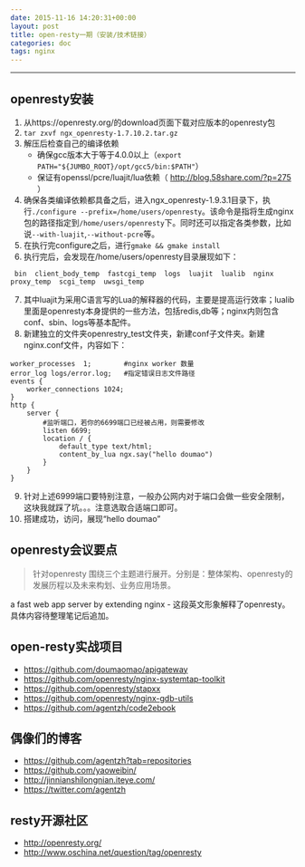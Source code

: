 ```yaml
---
date: 2015-11-16 14:20:31+00:00
layout: post
title: open-resty一期（安装/技术链接）
categories: doc
tags: nginx
---
```





----------


## openresty安装

 1. 从https://openresty.org/的download页面下载对应版本的openresty包
 2. `tar zxvf ngx_openresty-1.7.10.2.tar.gz`  
 3. 解压后检查自己的编译依赖
	 - 确保gcc版本大于等于4.0.0以上（`export PATH="${JUMBO_ROOT}/opt/gcc5/bin:$PATH"`）
	 - 保证有openssl/pcre/luajit/lua依赖（ http://blog.58share.com/?p=275 ）
 4. 确保各类编译依赖都具备之后，进入ngx_openresty-1.9.3.1目录下，执行`./configure --prefix=/home/users/openresty`。该命令是指将生成nginx包的路径指定到`/home/users/openresty`下。同时还可以指定各类参数，比如说`--with-luajit`,`--without-pcre`等。
 5. 在执行完configure之后，进行`gmake && gmake install`
 6. 执行完后，会发现在/home/users/openresty目录展现如下：

```
 bin  client_body_temp  fastcgi_temp  logs  luajit  lualib  nginx  proxy_temp  scgi_temp  uwsgi_temp
```

7. 其中luajit为采用C语言写的Lua的解释器的代码，主要是提高运行效率；lualib里面是openresty本身提供的一些方法，包括redis,db等；nginx内则包含conf、sbin、logs等基本配件。
8. 新建独立的文件夹openrestry_test文件夹，新建conf子文件夹。新建nginx.conf文件，内容如下：


```
worker_processes  1;        #nginx worker 数量
error_log logs/error.log;   #指定错误日志文件路径
events {
    worker_connections 1024;
}
http {
    server {
        #监听端口，若你的6699端口已经被占用，则需要修改
        listen 6699;
        location / {
            default_type text/html;
            content_by_lua ngx.say("hello doumao")
        }
    }
}
```

9. 针对上述6999端口要特别注意，一般办公网内对于端口会做一些安全限制，这块我就踩了坑。。。注意选取合适端口即可。
10. 搭建成功，访问，展现“hello doumao”

## openresty会议要点

>针对openresty 围绕三个主题进行展开。分别是：整体架构、openresty的发展历程以及未来构划、业务应用场景。


a fast web app server by extending nginx - 这段英文形象解释了openresty。
具体内容待整理笔记后追加。

## open-resty实战项目

- https://github.com/doumaomao/apigateway
- https://github.com/openresty/nginx-systemtap-toolkit
- https://github.com/openresty/stapxx
- https://github.com/openresty/nginx-gdb-utils
- https://github.com/agentzh/code2ebook

## 偶像们的博客

- https://github.com/agentzh?tab=repositories
- https://github.com/yaoweibin/
- http://jinnianshilongnian.iteye.com/
- https://twitter.com/agentzh

## resty开源社区

- http://openresty.org/
- http://www.oschina.net/question/tag/openresty


